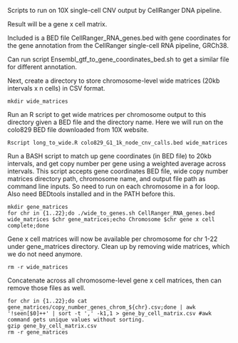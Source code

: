 Scripts to run on 10X single-cell CNV output by CellRanger DNA pipeline.

Result will be a gene x cell matrix.

Included is a BED file CellRanger_RNA_genes.bed with gene coordinates for the gene annotation from the CellRanger single-cell RNA pipeline, GRCh38.

Can run script Ensembl_gtf_to_gene_coordinates_bed.sh to get a similar file for different annotation.

Next, create a directory to store chromosome-level wide matrices (20kb intervals x n cells) in CSV format.

	mkdir wide_matrices

Run an R script to get wide matrices per chromosome output to this directory given a BED file and the directory name.
Here we will run on the colo829 BED file downloaded from 10X website.

	Rscript long_to_wide.R colo829_G1_1k_node_cnv_calls.bed wide_matrices

Run a BASH script to match up gene coordinates (in BED file) to 20kb intervals, and get copy number per gene using a weighted average across intervals.
This script accepts gene coordinates BED file, wide copy number matrices directory path, chromosome name, and output file path as command line inputs.
So need to run on each chromosome in a for loop.
Also need BEDtools installed and in the PATH before this.

	mkdir gene_matrices
	for chr in {1..22};do ./wide_to_genes.sh CellRanger_RNA_genes.bed wide_matrices $chr gene_matrices;echo Chromosome $chr gene x cell complete;done

Gene x cell matrices will now be available per chromosome for chr 1-22 under gene_matrices directory.
Clean up by removing wide matrices, which we do not need anymore.

	rm -r wide_matrices

Concatenate across all chromosome-level gene x cell matrices, then can remove those files as well.

	for chr in {1..22};do cat gene_matrices/copy_number_genes_chrom_${chr}.csv;done | awk '!seen[$0]++' | sort -t ',' -k1,1 > gene_by_cell_matrix.csv #awk command gets unique values without sorting.
	gzip gene_by_cell_matrix.csv
	rm -r gene_matrices
